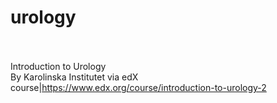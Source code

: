 # urology<br><br>

Introduction to Urology<br>By Karolinska Institutet via edX<br>course|https://www.edx.org/course/introduction-to-urology-2<br><br>
